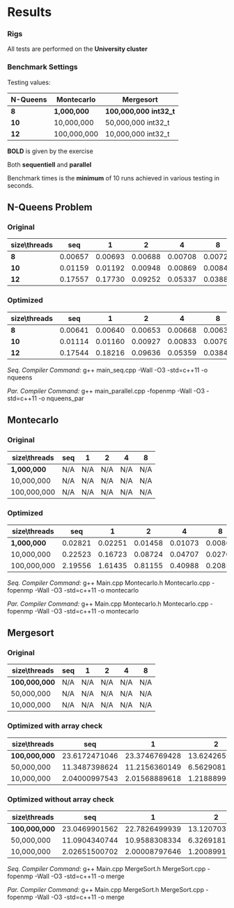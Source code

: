 # Results

### Rigs
All tests are performed on the **University cluster**

### Benchmark Settings

Testing values:

| N-Queens | Montecarlo | Mergesort |
|----------|------------|-----------|
| **8**       | **1,000,000**   | **100,000,000 int32_t**  |
| **10**       | 10,000,000    | 50,000,000 int32_t    |
| **12**       | 100,000,000    | 10,000,000 int32_t      |

**BOLD** is given by the exercise

Both **sequentiell** and **parallel**

Benchmark times is the **minimum** of 10 runs achieved in various testing in seconds.

## N-Queens Problem

### Original

| size\threads | seq | 1 | 2 | 4 | 8 |
|------|-------|--------|--------|--------|--------|
| **8**   | 0.00657 | 0.00693 | 0.00688 | 0.00708 | 0.00722|
| **10**   | 0.01159 | 0.01192 | 0.00948 | 0.00869 | 0.00841 |
| **12**   | 0.17557 | 0.17730 | 0.09252 | 0.05337 | 0.03888 |

### Optimized

| size\threads | seq | 1 | 2 | 4 | 8 |
|------|-------|--------|--------|--------|--------|
| **8**   | 0.00641| 0.00640 | 0.00653 | 0.00668 | 0.00638 |
| **10**   | 0.01114 | 0.01160 | 0.00927 | 0.00833 | 0.00799 |
| **12**   | 0.17544 | 0.18216 | 0.09636 | 0.05359 | 0.03849 |

_Seq. Compiler Command:_ g++ main_seq.cpp -Wall -O3 -std=c++11 -o nqueens

_Par. Compiler Command:_ g++ main_parallel.cpp -fopenmp -Wall -O3 -std=c++11 -o nqueens_par

## Montecarlo

### Original

| size\threads | seq | 1 | 2 | 4 | 8 |
|------|-------|--------|--------|--------|--------|
| **1,000,000**   | N/A | N/A| N/A | N/A | N/A |
| 10,000,000   | N/A | N/A| N/A | N/A | N/A |
| 100,000,000   | N/A | N/A| N/A | N/A | N/A |

### Optimized

| size\threads | seq | 1 | 2 | 4 | 8 |
|------|-------|--------|--------|--------|--------|
| **1,000,000**   | 0.02821 | 0.02251 | 0.01458 | 0.01073 | 0.00862 |
| 10,000,000   | 0.22523 | 0.16723 | 0.08724| 0.04707 | 0.02709 |
| 100,000,000   | 2.19556 | 1.61435 | 0.81155 | 0.40988 | 0.20855 |

_Seq. Compiler Command:_ g++ Main.cpp Montecarlo.h Montecarlo.cpp -fopenmp -Wall -O3 -std=c++11 -o montecarlo

_Par. Compiler Command:_ g++ Main.cpp Montecarlo.h Montecarlo.cpp -fopenmp -Wall -O3 -std=c++11 -o montecarlo

## Mergesort

### Original

| size\threads | seq | 1 | 2 | 4 | 8 |
|------|-------|--------|--------|--------|--------|
| **100,000,000**   | N/A | N/A| N/A | N/A | N/A |
| 50,000,000   | N/A | N/A| N/A | N/A | N/A |
| 10,000,000   | N/A | N/A| N/A | N/A | N/A |

### Optimized with array check

| size\threads | seq | 1 | 2 | 4 | 8 |
|------|-------|--------|--------|--------|--------|
| **100,000,000**   |23.6172471046|23.3746769428|13.6242659092|9.16054105759|8.83927297592|
| 50,000,000   |11.3487398624|11.2156360149|6.56290817261|4.41468501091|4.26440906525|
| 10,000,000   |2.04000997543|2.01568889618|1.21888995171|0.808686971664|0.773750066757|

### Optimized without array check
| size\threads | seq | 1 | 2 | 4 | 8 |
|------|-------|--------|--------|--------|--------|
| **100,000,000**   |23.0469901562|22.7826499939|13.1207032204|8.63236498833|8.3134200573|
| 50,000,000   |11.0904340744|10.9588308334|6.32691812515|4.1782810688|4.01788687706|
| 10,000,000   |2.02651500702|2.00008797646|1.20089912415|0.794095039368|0.758894920349|


_Seq. Compiler Command:_ g++ Main.cpp MergeSort.h MergeSort.cpp -fopenmp -Wall -O3 -std=c++11 -o merge

_Par. Compiler Command:_ g++ Main.cpp MergeSort.h MergeSort.cpp -fopenmp -Wall -O3 -std=c++11 -o merge
